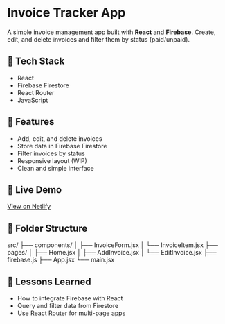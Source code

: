 # Invoice Tracker App

A simple invoice management app built with **React** and **Firebase**. Create, edit, and delete invoices and filter them by status (paid/unpaid).

## 🔧 Tech Stack

- React
- Firebase Firestore
- React Router
- JavaScript

## 📸 Features

- Add, edit, and delete invoices
- Store data in Firebase Firestore
- Filter invoices by status
- Responsive layout (WIP)
- Clean and simple interface

## 🚀 Live Demo

[View on Netlify](https://kiwi-invoice-tracker-app.netlify.app/)

## 📁 Folder Structure

src/
├── components/
│ ├── InvoiceForm.jsx
│ └── InvoiceItem.jsx
├── pages/
│ ├── Home.jsx
│ ├── AddInvoice.jsx
│ └── EditInvoice.jsx
├── firebase.js
├── App.jsx
└── main.jsx

## 🧠 Lessons Learned

- How to integrate Firebase with React
- Query and filter data from Firestore
- Use React Router for multi-page apps
